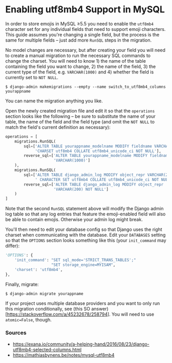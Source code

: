 # Enabling utf8mb4 Support in MySQL

In order to store emojis in MySQL ≥5.5 you need to enable the `utf8mb4` character set for any individual fields that need to support emoji characters. This guide assumes you're changing a single field, but the process is the same for multiple fields – just add more `RunSQL` steps in the migration.

No model changes are necessary, but after creating your field you will need to create a manual migration to run the necessary SQL commands to change the charset. You will need to know 1) the name of the table containing the field you want to change, 2) the name of the field, 3) the current type of the field, e.g. `VARCHAR(1000)` and 4) whether the field is currently set to `NOT NULL`.

```shell
$ django-admin makemigrations --empty --name switch_to_utf8mb4_columns yourappname
```

You can name the migration anything you like.

Open the newly created migration file and edit it so that the `operations` section looks like the following – be sure to substitute the name of your table, the name of the field and the field type (and omit the `NOT NULL` to match the field's current definition as necessary):

```python
operations = [
    migrations.RunSQL(
        sql=['ALTER TABLE yourappname_modelname MODIFY fieldname VARCHAR(1000) '
             'CHARSET utf8mb4 COLLATE utf8mb4_unicode_ci NOT NULL'],
        reverse_sql=['ALTER TABLE yourappname_modelname MODIFY fieldname '
                     'VARCHAR(1000)']
    ),
    migrations.RunSQL(
        sql=['ALTER TABLE django_admin_log MODIFY object_repr VARCHAR(200)'
             ' CHARACTER SET utf8mb4 COLLATE utf8mb4_unicode_ci NOT NULL'],
        reverse_sql=['ALTER TABLE django_admin_log MODIFY object_repr '
                     'VARCHAR(200) NOT NULL']
    )
]
```

Note that the second `RunSQL` statement above will modify the Django admin log table so that any log entries that feature the emoji-enabled field will also be able to contain emojis. Otherwise your admin log might break.

You'll then need to edit your database config so that Django uses the right charset when communicating with the database. Edit your `DATABASES` setting so that the `OPTIONS` section looks something like this (your `init_command` may differ):

```python
'OPTIONS': {
    'init_command': "SET sql_mode='STRICT_TRANS_TABLES';"
                    "SET storage_engine=MYISAM",
    'charset': 'utf8mb4',
},
```

Finally, migrate:

```shell
$ django-admin migrate yourappname
```

If your project uses multiple database providers and you want to only run this migration conditionally, see (this SO answer)[https://stackoverflow.com/a/45232678/258794]. You will need to use `atomic=False`, though.

### Sources

* https://exana.io/community/a-helping-hand/2016/08/23/django-utf8mb4-selected-columns.html
* https://mathiasbynens.be/notes/mysql-utf8mb4
